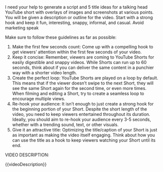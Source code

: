 I need your help to generate a script and 5 title ideas for a talking head YouTube short with overlays of images and screenshots at various points. You will be given a description or outline for the video. Start with a strong hook and keep it fun, interesting, snappy, informal, and casual. Avoid marketing speak

Make sure to follow these guidelines as far as possible:

1. Make the first few seconds count: Come up with a compelling hook to get viewers’ attention within the first few seconds of your video.
2. Keep it concise: Remember, viewers are coming to YouTube Shorts for easily digestible and snappy videos. While Shorts can run up to 60 seconds, think about if you can deliver the same content in a punchier way with a shorter video length.
3. Create the perfect loop: YouTube Shorts are played on a loop by default. This means that if the viewer doesn’t swipe to the next Short, they will see the same Short again for the second time, or even more times. When filming and editing a Short, try to create a seamless loop to encourage multiple views.
4. Re-hook your audience: It isn’t enough to just create a strong hook for the beginning portion of your Short. Despite the short length of the video, you need to keep viewers entertained throughout its duration. Ideally, you should aim to re-hook your audience every 3-5 seconds, whether with a trending sound, text, or other visuals.
5. Give it an attractive title: Optimizing the title/caption of your Short is just as important as making the video itself engaging. Think about how you can use the title as a hook to keep viewers watching your Short until its end.

VIDEO DESCRIPTION:

{{videoDescription}}
